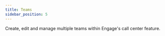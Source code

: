 ```yaml
---
title: Teams
sidebar_position: 5
---
```


Create, edit and manage multiple teams within Engage's call center feature. 